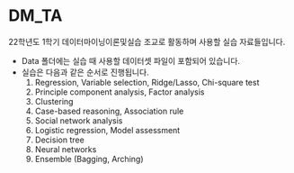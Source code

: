 # DM_TA
22학년도 1학기 데이터마이닝이론및실습 조교로 활동하며 사용할 실습 자료들입니다.

- Data 폴더에는 실습 때 사용할 데이터셋 파일이 포함되어 있습니다.
- 실습은 다음과 같은 순서로 진행됩니다.
  1. Regression, Variable selection, Ridge/Lasso, Chi-square test
  2. Principle component analysis, Factor analysis
  3. Clustering
  4. Case-based reasoning, Association rule
  5. Social network analysis
  6. Logistic regression, Model assessment
  7. Decision tree
  8. Neural networks
  9. Ensemble (Bagging, Arching)
